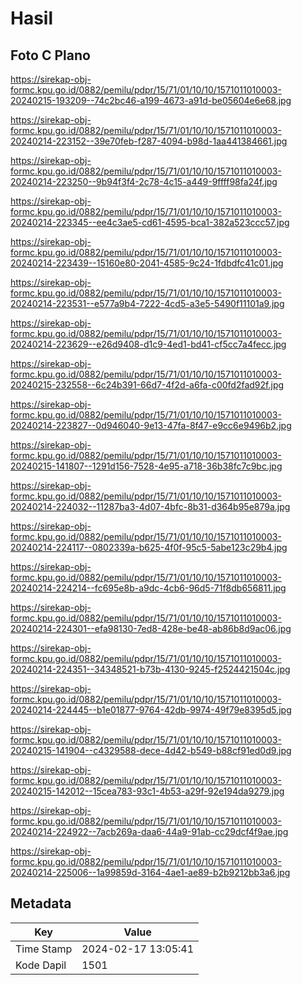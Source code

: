 # Hasil

## Foto C Plano

https://sirekap-obj-formc.kpu.go.id/0882/pemilu/pdpr/15/71/01/10/10/1571011010003-20240215-193209--74c2bc46-a199-4673-a91d-be05604e6e68.jpg

https://sirekap-obj-formc.kpu.go.id/0882/pemilu/pdpr/15/71/01/10/10/1571011010003-20240214-223152--39e70feb-f287-4094-b98d-1aa441384661.jpg

https://sirekap-obj-formc.kpu.go.id/0882/pemilu/pdpr/15/71/01/10/10/1571011010003-20240214-223250--9b94f3f4-2c78-4c15-a449-9ffff98fa24f.jpg

https://sirekap-obj-formc.kpu.go.id/0882/pemilu/pdpr/15/71/01/10/10/1571011010003-20240214-223345--ee4c3ae5-cd61-4595-bca1-382a523ccc57.jpg

https://sirekap-obj-formc.kpu.go.id/0882/pemilu/pdpr/15/71/01/10/10/1571011010003-20240214-223439--15160e80-2041-4585-9c24-1fdbdfc41c01.jpg

https://sirekap-obj-formc.kpu.go.id/0882/pemilu/pdpr/15/71/01/10/10/1571011010003-20240214-223531--e577a9b4-7222-4cd5-a3e5-5490f11101a9.jpg

https://sirekap-obj-formc.kpu.go.id/0882/pemilu/pdpr/15/71/01/10/10/1571011010003-20240214-223629--e26d9408-d1c9-4ed1-bd41-cf5cc7a4fecc.jpg

https://sirekap-obj-formc.kpu.go.id/0882/pemilu/pdpr/15/71/01/10/10/1571011010003-20240215-232558--6c24b391-66d7-4f2d-a6fa-c00fd2fad92f.jpg

https://sirekap-obj-formc.kpu.go.id/0882/pemilu/pdpr/15/71/01/10/10/1571011010003-20240214-223827--0d946040-9e13-47fa-8f47-e9cc6e9496b2.jpg

https://sirekap-obj-formc.kpu.go.id/0882/pemilu/pdpr/15/71/01/10/10/1571011010003-20240215-141807--1291d156-7528-4e95-a718-36b38fc7c9bc.jpg

https://sirekap-obj-formc.kpu.go.id/0882/pemilu/pdpr/15/71/01/10/10/1571011010003-20240214-224032--11287ba3-4d07-4bfc-8b31-d364b95e879a.jpg

https://sirekap-obj-formc.kpu.go.id/0882/pemilu/pdpr/15/71/01/10/10/1571011010003-20240214-224117--0802339a-b625-4f0f-95c5-5abe123c29b4.jpg

https://sirekap-obj-formc.kpu.go.id/0882/pemilu/pdpr/15/71/01/10/10/1571011010003-20240214-224214--fc695e8b-a9dc-4cb6-96d5-71f8db656811.jpg

https://sirekap-obj-formc.kpu.go.id/0882/pemilu/pdpr/15/71/01/10/10/1571011010003-20240214-224301--efa98130-7ed8-428e-be48-ab86b8d9ac06.jpg

https://sirekap-obj-formc.kpu.go.id/0882/pemilu/pdpr/15/71/01/10/10/1571011010003-20240214-224351--34348521-b73b-4130-9245-f2524421504c.jpg

https://sirekap-obj-formc.kpu.go.id/0882/pemilu/pdpr/15/71/01/10/10/1571011010003-20240214-224445--b1e01877-9764-42db-9974-49f79e8395d5.jpg

https://sirekap-obj-formc.kpu.go.id/0882/pemilu/pdpr/15/71/01/10/10/1571011010003-20240215-141904--c4329588-dece-4d42-b549-b88cf91ed0d9.jpg

https://sirekap-obj-formc.kpu.go.id/0882/pemilu/pdpr/15/71/01/10/10/1571011010003-20240215-142012--15cea783-93c1-4b53-a29f-92e194da9279.jpg

https://sirekap-obj-formc.kpu.go.id/0882/pemilu/pdpr/15/71/01/10/10/1571011010003-20240214-224922--7acb269a-daa6-44a9-91ab-cc29dcf4f9ae.jpg

https://sirekap-obj-formc.kpu.go.id/0882/pemilu/pdpr/15/71/01/10/10/1571011010003-20240214-225006--1a99859d-3164-4ae1-ae89-b2b9212bb3a6.jpg


## Metadata

| Key        | Value               |
| ---------- | ------------------- |
| Time Stamp | 2024-02-17 13:05:41 |
| Kode Dapil | 1501                |



